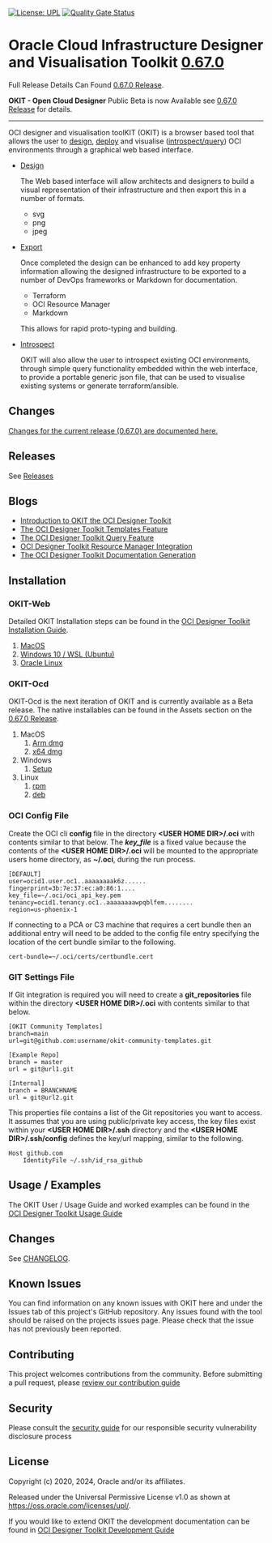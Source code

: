 [![License: UPL](https://img.shields.io/badge/license-UPL-green)](https://img.shields.io/badge/license-UPL-green) [![Quality Gate Status](https://sonarcloud.io/api/project_badges/measure?project=oracle_oci-designer-toolkit&metric=alert_status)](https://sonarcloud.io/summary/new_code?id=oracle_oci-designer-toolkit)
# Oracle Cloud Infrastructure Designer and Visualisation Toolkit [0.67.0](CHANGELOG.md#version-0.67.0)

Full Release Details Can Found [0.67.0 Release](https://github.com/oracle/oci-designer-toolkit/releases/tag/v0.67.0).

**OKIT - Open Cloud Designer** Public Beta is now Available see [0.67.0 Release](https://github.com/oracle/oci-designer-toolkit/releases/tag/v0.67.0) for details.
_____

OCI designer and visualisation toolKIT (OKIT) is a browser based tool that allows the user to [design](https://www.ateam-oracle.com/introduction-to-okit-the-oci-designer-toolkit), 
[deploy](https://www.ateam-oracle.com/introduction-to-okit-the-oci-designer-toolkit) and visualise ([introspect/query](https://www.ateam-oracle.com/the-oci-designer-toolkit-query-feature)) 
OCI environments through a graphical web based interface. 

- [Design](https://www.ateam-oracle.com/introduction-to-okit-the-oci-designer-toolkit)

    The Web based interface will allow architects and designers to build a visual representation of their infrastructure
    and then export this in a number of formats. 

    - svg
    - png
    - jpeg

- [Export](https://www.ateam-oracle.com/introduction-to-okit-the-oci-designer-toolkit)

    Once completed the design can be enhanced to add key property information allowing the designed infrastructure to
    be exported to a number of DevOps frameworks or Markdown for documentation.
    
    - Terraform
    - OCI Resource Manager
    - Markdown
    
    This allows for rapid proto-typing and building.

- [Introspect](https://www.ateam-oracle.com/the-oci-designer-toolkit-query-feature)

    OKIT will also allow the user to introspect existing OCI environments, through simple query functionality embedded within the
    web interface, to provide a portable generic json file, that can be used to visualise existing systems or generate terraform/ansible.


## Changes

[Changes for the current release (0.67.0) are documented here.](CHANGELOG.md#version-0.67.0)


## Releases

See [Releases](https://github.com/oracle/oci-designer-toolkit/releases)
  
## Blogs
- [Introduction to OKIT the OCI Designer Toolkit](https://www.ateam-oracle.com/introduction-to-okit-the-oci-designer-toolkit)
- [The OCI Designer Toolkit Templates Feature](https://www.ateam-oracle.com/the-oci-designer-toolkit-templates-feature)
- [The OCI Designer Toolkit Query Feature](https://www.ateam-oracle.com/the-oci-designer-toolkit-query-feature)
- [OCI Designer Toolkit Resource Manager Integration](https://www.ateam-oracle.com/oci-designer-toolkit-resource-manager-integration)
- [The OCI Designer Toolkit Documentation Generation](https://www.ateam-oracle.com/the-oci-designer-toolkit-documentation-generation)


## Installation
### OKIT-Web
Detailed OKIT Installation steps can be found in the [OCI Designer Toolkit Installation Guide](documentation/Installation.md).
1. [MacOS](documentation/Installation.md#macos)
2. [Windows 10 / WSL (Ubuntu)](documentation/Installation.md#windows-10--wsl-ubuntu)
3. [Oracle Linux](documentation/Installation.md#oracle-linux-ol8)
### OKIT-Ocd
OKIT-Ocd is the next iteration of OKIT and is currently available as a Beta release. The native installables can be found in the Assets section 
on the [0.67.0 Release](https://github.com/oracle/oci-designer-toolkit/releases/tag/v0.67.0).
1. MacOS
    1. [Arm dmg](https://github.com/oracle/oci-designer-toolkit/releases/download/v0.67.0/ocd-0.2.7-arm64.dmg)
    2. [x64 dmg](https://github.com/oracle/oci-designer-toolkit/releases/download/v0.67.0/ocd-0.2.7-x64.dmg)
2. Windows
    1. [Setup](https://github.com/oracle/oci-designer-toolkit/releases/download/v0.67.0/ocd-0.2.7-Setup.exe)
3. Linux
    1. [rpm](https://github.com/oracle/oci-designer-toolkit/releases/download/v0.67.0/ocd-0.2.7-1.x86_64.rpm)
    2. [deb](https://github.com/oracle/oci-designer-toolkit/releases/download/v0.67.0/ocd_0.2.7_amd64.deb)



### OCI Config File

Create the OCI cli __config__ file in the directory __&lt;USER HOME DIR&gt;/.oci__ with contents similar to that below.
The __*key_file*__ is a fixed value because the contents of the __&lt;USER HOME DIR&gt;/.oci__ will be mounted to the
appropriate users home directory, as __~/.oci__, during the run process.

```properties
[DEFAULT]
user=ocid1.user.oc1..aaaaaaaak6z......
fingerprint=3b:7e:37:ec:a0:86:1....
key_file=~/.oci/oci_api_key.pem  
tenancy=ocid1.tenancy.oc1..aaaaaaaawpqblfem........
region=us-phoenix-1
```

If connecting to a PCA or C3 machine that requires a cert bundle then an additional entry will need to be added to the config file entry specifying
the location of the cert bundle similar to the following.
```properties
cert-bundle=~/.oci/certs/certbundle.cert
```

### GIT Settings File

If Git integration is required you will need to create a __git_repositories__ file within the directory 
__&lt;USER HOME DIR&gt;/.oci__ with contents similar to that below.

```properties
[OKIT Community Templates]
branch=main
url=git@github.com:username/okit-community-templates.git
  
[Example Repo]
branch = master
url = git@url1.git

[Internal]
branch = BRANCHNAME
url = git@url2.git
```

This properties file contains a list of the Git repositories you want to access. It assumes that you are using public/private
key access, the key files exist within your __&lt;USER HOME DIR&gt;/.ssh__ directory and the __&lt;USER HOME DIR&gt;/.ssh/config__
defines the key/url mapping, similar to the following.

```properties
Host github.com
	IdentityFile ~/.ssh/id_rsa_github
```


## Usage / Examples
The OKIT User / Usage Guide and worked examples can be found in the [OCI Designer Toolkit Usage Guide](documentation/Usage.md)

## Changes

See [CHANGELOG](CHANGELOG.md).

## Known Issues

You can find information on any known issues with OKIT here and under the Issues tab of this project's GitHub repository.
Any issues found with the tool should be raised on the projects issues page. Please check that the issue has not previously
been reported. 

## Contributing

This project welcomes contributions from the community. Before submitting a pull request, please [review our contribution guide](./CONTRIBUTING.md)

## Security

Please consult the [security guide](./SECURITY.md) for our responsible security vulnerability disclosure process

## License

Copyright (c) 2020, 2024, Oracle and/or its affiliates.

Released under the Universal Permissive License v1.0 as shown at
<https://oss.oracle.com/licenses/upl/>.


If you would like to extend OKIT the development documentation can be found in [OCI Designer Toolkit Development Guide](documentation/Development.md)
